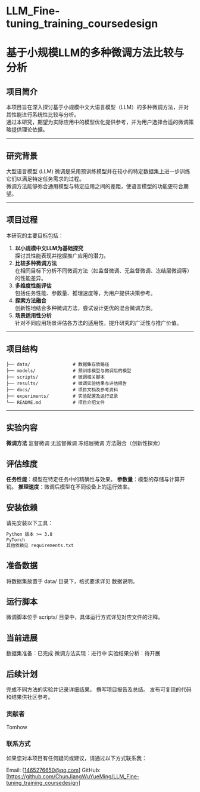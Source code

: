 # LLM_Fine-tuning_training_coursedesign
# 基于小规模LLM的多种微调方法比较与分析

## 项目简介
本项目旨在深入探讨基于小规模中文大语言模型（LLM）的多种微调方法，并对其性能进行系统性比较与分析。  
通过本研究，期望为实际应用中的模型优化提供参考，并为用户选择合适的微调策略提供理论依据。

---

## 研究背景
大型语言模型 (LLM) 微调是采用预训练模型并在较小的特定数据集上进一步训练它们以满足特定任务需求的过程。  
微调方法能够弥合通用模型与特定应用之间的差距，使语言模型的功能更符合期望。

---

## 项目过程
本研究的主要目标包括：
1. **以小规模中文LLM为基础探究**  
   探讨其性能表现并挖掘推广应用的潜力。
2. **比较多种微调方法**  
   在相同目标下分析不同微调方法（如监督微调、无监督微调、冻结层微调等）的性能差异。
3. **多维度性能评估**  
   包括任务性能、参数量、推理速度等，为用户提供决策参考。
4. **探索方法融合**  
   创新性地结合多种微调方法，尝试设计更优的混合微调方案。
5. **场景适用性分析**  
   针对不同应用场景评估各方法的适用性，提升研究的广泛性与推广价值。

---

## 项目结构
```plaintext
├── data/                # 数据集存放路径
├── models/              # 预训练模型与微调后的模型
├── scripts/             # 微调相关脚本
├── results/             # 微调实验结果与评估报告
├── docs/                # 项目文档及参考资料
├── experiments/         # 实验配置及运行记录
└── README.md            # 项目介绍文件
```

---

## 实验内容
**微调方法**
监督微调
无监督微调
冻结层微调
方法融合（创新性探索）

## 评估维度
**任务性能**：模型在特定任务中的精确性与效果。
**参数量**：模型的存储与计算开销。
**推理速度**：微调后模型在不同设备上的运行效率。

## 安装依赖
请先安装以下工具：
```requirements.txt
Python 版本 >= 3.8
PyTorch
其他依赖见 requirements.txt
```

## 准备数据
将数据集放置于 data/ 目录下，格式要求详见 数据说明。

## 运行脚本
微调脚本位于 scripts/ 目录中，具体运行方式详见对应文件的注释。

## 当前进展
数据集准备：已完成
微调方法实现：进行中
实验结果分析：待开展

## 后续计划
完成不同方法的实验并记录详细结果。
撰写项目报告及总结。
发布可复现的代码和结果供社区参考。

### 贡献者
Tomhow
### 联系方式
如果您对本项目有任何疑问或建议，请通过以下方式联系我：

Email: [1465276650@qq.com]
GitHub: [https://github.com/ChunJiangWuYueMing/LLM_Fine-tuning_training_coursedesign]
